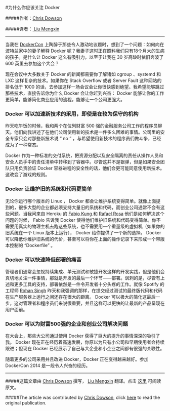 #为什么你应该关注 Docker

#####作者：[Chris Dowson](http://thenewstack.io/author/chrisdawson/)

#####译者：[ Liu Mengxin](http://weibo.com/oilbeater)

***

当我在 [DockerCon](http://dockercon.com/) 上陶醉于那些令人激动地议题时，想到了一个问题：如何向在波特兰家中的妻子解释 Docker 呢？我妻子这时正在照料我们只有18个月大的生病的孩子。是什么让 Docker 这么有吸引力，以至于让我在 30 岁高龄时依旧奔波了 600 英里去参加这个大会？

现在会议中大多数关于 Docker 的新闻都需要你了解诸如 cgroup 、systemd 和 LXC 这样复杂的技术。如果你在 Stack Overflow 或者 Server Fault 这种网站的排名低于 1000 的话，去参加这样一场会议会让你很快感到绝望。我希望能够跳过那些技术，直接告诉你为什么 Docker 会让你赶到兴奋： Docker 能够让你的工作更简单，能够简化商业应用的流程，能够让一个公司更强大。

### Docker 可以加速新技术的采用，即使是在较为保守的机构 

昨天吃午饭的时候，我和两个在位列财富 500 强的金融服务公司工作的程序员聊天。他们向我讲述了在他们公司使用新的技术是一件多么困难的事情。公司里的安全专家只会对那些新技术说 “ no ” ，与希望使用新技术的程序员们做斗争，已经成为了一种常态。

Docker 作为一种标准的交付系统，把资源分配以及安全隔离的责任从操作人员和安全人员手中的责任清单中转移到了容器中。尽管这并不是银弹，但是如果安全团队只用负责验证 Docker 容器进程的安全性的话，他们会更可能同意使用新技术。这改变了游戏的规则。

### Docker 让维护旧的系统和代码更简单

无论你运行哪个版本的 Linux ， Docker 都会让维护系统变得简单。就像上面提到的，很多大型的企业都必须支持大量旧的系统和代码，而创业公司通常不会有这些问题。当我问来自 Heroku 的 [Fabio Kung ](http://fabiokung.com/) 和 [Rafael Rosa](http://www.grokpodcast.com/) 他们是如何解决这个问题的时候， Fabio 告诉我 Docker 使得他们维护旧系统和代码变得简单。你不需要用真实的物理主机去跑这些系统，也不需要用一个重量级的虚拟机（如果你的旧系统在一个 Linux 版本上运行）， Docker 给你提供了一个新的选择。 Docker 可以降低你维护旧系统的代价，甚至可以将你在上面的操作记录下来形成一个带版本控制的 “Dockerfile” 。

### Docker 可以快速降低部署的痛苦

管理者们通常会忽视持续集成、单元测试和敏捷开发这样的开发实践，但是他们会真切地关注一件事情，那就是开发的最后一个环节——部署。讽刺的是，尽管有上述和更多工具的支持，部署依然是一件令开发者十分头疼的工作。就像 Spotify 的工程师 [Rohan Singh](https://twitter.com/rohansingh) 昨天和我强调的那样，在提交经过测试的最终版代码和代码在生产服务器上运行之间还存在很大的距离。 Docker 可以极大的简化这最后一步，这对管理者和程序员们来说很重要，并且这样可以更快的让最新的产品呈现在用户面前。

### Docker 可以为财富500强的企业和创业公司解决问题

在大会上，那些大公司通过使用 Docker 获得了巨大的提升的事情深深的吸引了我。 Docker 现在正在经历着高速发展，你原以为只有小公司和早期使用者会持续跟进；但现在 Docker 已经展示了自己与大企业和小企业之间都有很强的关联性。

随着更多的公司采用并且改进 Docker，Docker 正在变得越来越好。参加 DockerCon 2014 是一段令人兴奋的经历。

***

#####这篇文章由 [Chris Dowson](http://thenewstack.io/author/chrisdawson/) 撰写， [ Liu Mengxin](http://weibo.com/oilbeater) 翻译。点击 [这里](http://thenewstack.io/why-you-should-care-about-docker/) 可阅读原文。

#####The article was contributed by [Chris Dowson](http://thenewstack.io/author/chrisdawson/), click [here](http://thenewstack.io/why-you-should-care-about-docker/) to read the original publication.

